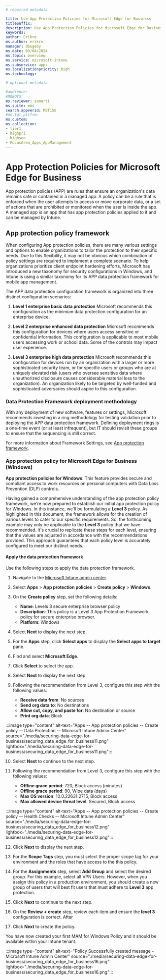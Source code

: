 ```yaml
---
# required metadata

title: Use App Protection Policies for Microsoft Edge for Business
titleSuffix:
description: Use App Protection Policies for Microsoft Edge for Business.
keywords:
author: Erikre
ms.author: erikre
manager: dougeby
ms.date: 03/04/2024
ms.topic: overview
ms.service: microsoft-intune
ms.subservice: apps
ms.localizationpriority: high
ms.technology:

# optional metadata

#audience:
#ROBOTS: 
ms.reviewer: samarti
ms.suite: ems
search.appverid: MET150
#ms.tgt_pltfrm:
ms.custom: 
ms.collection:
- tier1
- highpri
- highseo
- FocusArea_Apps_AppManagement
---
```


# App Protection Policies for Microsoft Edge for Business

App protection policies (APP) are rules that ensure an organization's data remains safe or contained in a managed app. A policy can be a rule that is enforced when the user attempts to access or move corporate data, or a set of actions that are prohibited or monitored when the user is inside the app. A managed app is an app that has app protection policies applied to it and can be managed by Intune.


## App protection policy framework

When configuring App protection policies, there are many various settings and options to enable organizations to tailor the protection to their specific needs. Due to this flexibility, it may not be obvious which combination of policy settings are required to implement a complete scenario. To help organizations prioritize client endpoint hardening efforts, Microsoft has introduced a new taxonomy for security configurations in Windows, and Intune is using a similar taxonomy for its APP data protection framework for mobile app management.

The APP data protection configuration framework is organized into three distinct configuration scenarios:

1. **Level 1 enterprise basic data protection**
 Microsoft recommends this configuration as the minimum data protection configuration for an enterprise device.

2. **Level 2 enterprise enhanced data protection**
    Microsoft recommends this configuration for devices where users access sensitive or confidential information. This configuration is applicable to most mobile users accessing work or school data. Some of the controls may impact user experience.

3. **Level 3 enterprise high data protection**
    Microsoft recommends this configuration for devices run by an organization with a larger or more sophisticated security team, or for specific users or groups who are at uniquely elevated risk (users who oversee sensitive data where unauthorized disclosure causes considerable material loss to the organization). An organization likely to be targeted by well-funded and sophisticated adversaries should aspire to this configuration.

### Data Protection Framework deployment methodology
With any deployment of new software, features or settings, Microsoft recommends investing in a ring methodology for testing validation prior to deploying the APP data protection framework. Defining deployment rings is a one-time event (or at least infrequent), but IT should revisit these groups to ensure that the sequencing is still correct.

For more information about Framework Settings, see [App protection framework](..\apps\app-protection-framework.md).

### App protection policy for Microsoft Edge for Business (Windows)

**App protection policies for Windows**: This feature provides secure and compliant access to work resources on personal computers with Data Loss Prevention (DLP) controls.

Having gained a comprehensive understanding of the app protection policy framework, we're now prepared to establish our initial app protection policy for Windows. In this instance, we'll be formulating a **Level 3** policy. As highlighted in this document, the framework allows for the creation of various levels to cater to our specific requirements. So, the forthcoming example may only be applicable to the **Level 3** policy that we have recommended. It's crucial to replicate these steps for each level, ensuring that the values are adjusted in accordance with the recommendations provided. This approach guarantees that each policy level is accurately configured to meet our distinct needs.

#### Apply the data protection framework

Use the following steps to apply the data protection framework.

1. Navigate to the [Microsoft Intune admin center](https://go.microsoft.com/fwlink/?linkid=2109431).

2. Select **Apps** > **App protection policies** > **Create policy** > **Windows**.

3. On the **Create policy** step, set the following details:

    - **Name**: Levels 3 secure enterprise browser policy
    - **Description**: This policy is a Level 3 App Protection Framework policy for secure enterprise browser.
    - **Platform**: Windows

4. Select **Next** to display the next step.

5. For the **Apps** step, click **Select apps** to display the **Select apps to target** pane.

6. Find and select **Microsoft Edge**.

7. Click **Select** to select the app.

8. Select **Next** to display the next step.

9. Following the recommendation from Level 3, configure this step with the following values:

    - **Receive data from**: No sources
    - **Send org data to**: No destinations
    - **Allow cut, copy, and paste for**: No destination or source
    - **Print org data**: Block

:::image type="content" alt-text="Apps -- App protection policies -- Create policy -- Data Protection -- Microsoft Intune Admin Center" source="./media/securing-data-edge-for-business/securing_data_edge_for_business11.png" lightbox="./media/securing-data-edge-for-business/securing_data_edge_for_business11.png":::

10. Select **Next** to continue to the next step.

11. Following the recommendation from Level 3, configure this step with the following values:

    - **Offline grace period**: 720, Block access (minutes)
    - **Offline grace period**: 90, Wipe data (days)
    - **Max OS version**: 10.0.22631.2715, Block access
    - **Max allowed device threat level**: Secured, Block access

:::image type="content" alt-text="Apps -- App protection policies -- Create policy -- Health Checks -- Microsoft Intune Admin Center" source="./media/securing-data-edge-for-business/securing_data_edge_for_business12.png" lightbox="./media/securing-data-edge-for-business/securing_data_edge_for_business12.png":::

12. Click **Next** to display the next step.

13. For the **Scope Tags** step, you must select the proper scope tag for your environment and the roles that have access to the this policy.

14. For the **Assignments** step, select **Add Group** and select the desired group. 
For this example, select all VPN Users. However, when you assign this policy in a production environment, you should create a new group of users that will best fit users that must adhere to **Level 3** app protection.

15. Click **Next** to continue to the next step.

16. On the **Review + create** step, review each item and ensure the **level 3** configuration is correct. After

17. Click **Next** to create the policy.

You have now created your first MAM for Windows Policy and it should be available within your Intune tenant.

:::image type="content" alt-text="Policy Successfully created message - Microsoft Intune Admin Center" source="./media/securing-data-edge-for-business/securing_data_edge_for_business16.png" lightbox="./media/securing-data-edge-for-business/securing_data_edge_for_business16.png":::
